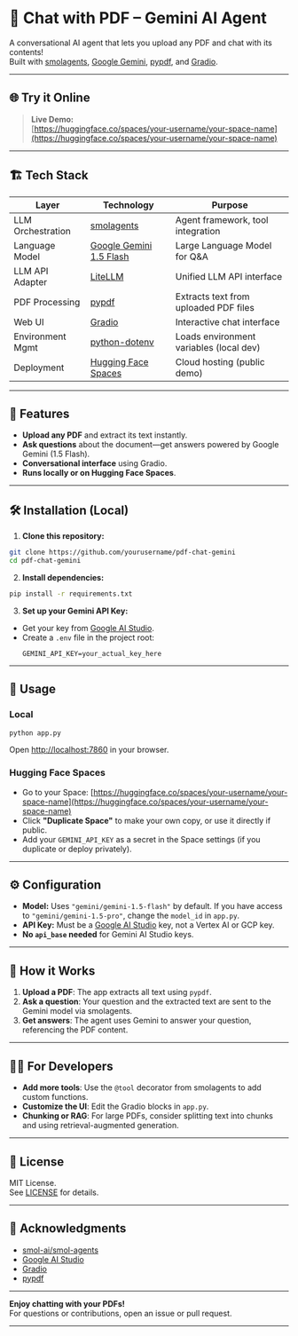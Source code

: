 # 📄 Chat with PDF – Gemini AI Agent

A conversational AI agent that lets you upload any PDF and chat with its contents!  
Built with [smolagents](https://github.com/smol-ai/smol-agents), [Google Gemini](https://aistudio.google.com/), [pypdf](https://pypdf.readthedocs.io/), and [Gradio](https://gradio.app/).

---

## 🌐 Try it Online

> **Live Demo:**  
> [https://huggingface.co/spaces/your-username/your-space-name](https://huggingface.co/spaces/your-username/your-space-name)

---

## 🏗️ Tech Stack

| Layer              | Technology                                | Purpose                                    |
|--------------------|-------------------------------------------|--------------------------------------------|
| LLM Orchestration  | [smolagents](https://github.com/smol-ai/smol-agents) | Agent framework, tool integration          |
| Language Model     | [Google Gemini 1.5 Flash](https://aistudio.google.com/) | Large Language Model for Q&A               |
| LLM API Adapter    | [LiteLLM](https://github.com/BerriAI/litellm)           | Unified LLM API interface                  |
| PDF Processing     | [pypdf](https://pypdf.readthedocs.io/)                  | Extracts text from uploaded PDF files      |
| Web UI             | [Gradio](https://gradio.app/)                           | Interactive chat interface                 |
| Environment Mgmt   | [python-dotenv](https://pypi.org/project/python-dotenv/) | Loads environment variables (local dev)    |
| Deployment         | [Hugging Face Spaces](https://huggingface.co/spaces)    | Cloud hosting (public demo)                |

---

## 🚀 Features

- **Upload any PDF** and extract its text instantly.
- **Ask questions** about the document—get answers powered by Google Gemini (1.5 Flash).
- **Conversational interface** using Gradio.
- **Runs locally or on Hugging Face Spaces**.

---

## 🛠️ Installation (Local)

1. **Clone this repository:**
```bash
git clone https://github.com/yourusername/pdf-chat-gemini
cd pdf-chat-gemini
```
2. **Install dependencies:**
```bash
pip install -r requirements.txt
```
3. **Set up your Gemini API Key:**
- Get your key from [Google AI Studio](https://aistudio.google.com/app/apikey).
- Create a `.env` file in the project root:
  ```
  GEMINI_API_KEY=your_actual_key_here
  ```

---
## 📝 Usage

### **Local**
```py
python app.py
```
Open [http://localhost:7860](http://localhost:7860) in your browser.

### **Hugging Face Spaces**

- Go to your Space: [https://huggingface.co/spaces/your-username/your-space-name](https://huggingface.co/spaces/your-username/your-space-name)
- Click **"Duplicate Space"** to make your own copy, or use it directly if public.
- Add your `GEMINI_API_KEY` as a secret in the Space settings (if you duplicate or deploy privately).


---

## ⚙️ Configuration

- **Model:** Uses `"gemini/gemini-1.5-flash"` by default. If you have access to `"gemini/gemini-1.5-pro"`, change the `model_id` in `app.py`.
- **API Key:** Must be a [Google AI Studio](https://aistudio.google.com/app/apikey) key, not a Vertex AI or GCP key.
- **No `api_base` needed** for Gemini AI Studio keys.

---

## 🧩 How it Works

1. **Upload a PDF**: The app extracts all text using `pypdf`.
2. **Ask a question**: Your question and the extracted text are sent to the Gemini model via smolagents.
3. **Get answers**: The agent uses Gemini to answer your question, referencing the PDF content.

---

## 🧑‍💻 For Developers

- **Add more tools**: Use the `@tool` decorator from smolagents to add custom functions.
- **Customize the UI**: Edit the Gradio blocks in `app.py`.
- **Chunking or RAG**: For large PDFs, consider splitting text into chunks and using retrieval-augmented generation.

---


## 📜 License

MIT License.  
See [LICENSE](LICENSE) for details.

---

## 🙌 Acknowledgments

- [smol-ai/smol-agents](https://github.com/smol-ai/smol-agents)
- [Google AI Studio](https://aistudio.google.com/)
- [Gradio](https://gradio.app/)
- [pypdf](https://pypdf.readthedocs.io/)

---

**Enjoy chatting with your PDFs!**  
For questions or contributions, open an issue or pull request.

---


